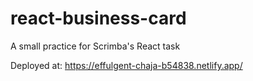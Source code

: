 # react-business-card
A small practice for Scrimba's React task

Deployed at:
https://effulgent-chaja-b54838.netlify.app/
